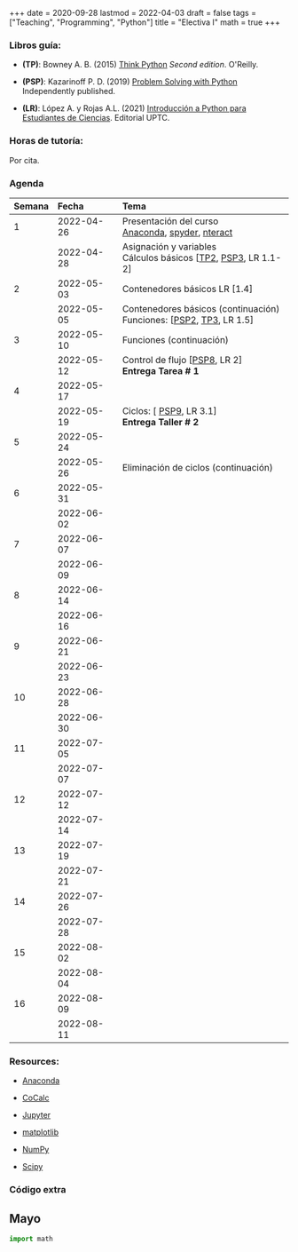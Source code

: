 +++
date      = 2020-09-28
lastmod   = 2022-04-03
draft     = false
tags      = ["Teaching", "Programming", "Python"]
title     = "Electiva I"
math      = true
+++

### Libros guía:


- **(TP)**: Bowney A. B. (2015) [Think Python](https://greenteapress.com/wp/think-python-2e/) *Second edition*. O'Reilly.

- **(PSP)**: Kazarinoff P. D. (2019) [Problem Solving with Python](https://problemsolvingwithpython.com) Independently published.

- **(LR)**: López A. y Rojas A.L. (2021) [Introducción a Python para Estudiantes de Ciencias](https://alexrojas.netlify.app/publication/prog/). Editorial UPTC.

### Horas de tutoría: 

Por cita.

### Agenda


|Semana |Fecha      |Tema                                                                                                                                                                                                                            |
|:------|:----------|:-------------------------------------------------------------------|
|1      |2022-04-26 |Presentación del curso <br> [Anaconda](https://www.anaconda.com/products/individual), [spyder](https://www.spyder-ide.org), [nteract](https://nteract.io)   |
|&nbsp; |2022-04-28 |Asignación y variables <br> Cálculos básicos [[TP2](http://greenteapress.com/thinkpython2/html/thinkpython2003.html), [PSP3](https://problemsolvingwithpython.com/03-The-Python-REPL/03.00-Introduction/), LR 1.1-2]  |
|2      |2022-05-03 | Contenedores básicos LR [1.4] |
|&nbsp; |2022-05-05 |Contenedores básicos (continuación) <br> Funciones: [[PSP2](https://problemsolvingwithpython.com/07-Functions-and-Modules/07.00-Introduction/), [TP3](http://greenteapress.com/thinkpython2/html/thinkpython2004.html), LR 1.5] |
|3      |2022-05-10 | Funciones (continuación)|
|&nbsp; |2022-05-12 | Control de flujo [[PSP8](https://problemsolvingwithpython.com/08-If-Else-Try-Except/08.00-Introduction/), LR 2] <br> **Entrega Tarea # 1** |
|4      |2022-05-17 | |
|&nbsp; |2022-05-19 | Ciclos: [ [PSP9](https://problemsolvingwithpython.com/09-Loops/09.00-Introduction/), LR 3.1]<br> **Entrega Taller # 2**  |
|5      |2022-05-24 | |
|&nbsp; |2022-05-26 |Eliminación de ciclos (continuación) |
|6      |2022-05-31 |&nbsp;|
|&nbsp; |2022-06-02 |&nbsp;|
|7      |2022-06-07 |&nbsp;|
|&nbsp; |2022-06-09 |&nbsp;|
|8      |2022-06-14 |&nbsp;                                                                                                                                                                                                                          |
|&nbsp; |2022-06-16 |&nbsp;                                                                                                                                                                                                                          |
|9      |2022-06-21 |&nbsp;                                                                                                                                                                                                                          |
|&nbsp; |2022-06-23 |&nbsp;                                                                                                                                                                                                                          |
|10     |2022-06-28 |&nbsp;                                                                                                                                                                                                                          |
|&nbsp; |2022-06-30 |&nbsp;                                                                                                                                                                                                                          |
|11     |2022-07-05 |&nbsp;                                                                                                                                                                                                                          |
|&nbsp; |2022-07-07 |&nbsp;                                                                                                                                                                                                                          |
|12     |2022-07-12 |&nbsp;                                                                                                                                                                                                                          |
|&nbsp; |2022-07-14 |&nbsp;                                                                                                                                                                                                                          |
|13     |2022-07-19 |&nbsp;                                                                                                                                                                                                                          |
|&nbsp; |2022-07-21 |&nbsp;                                                                                                                                                                                                                          |
|14     |2022-07-26 |&nbsp;                                                                                                                                                                                                                          |
|&nbsp; |2022-07-28 |&nbsp;                                                                                                                                                                                                                          |
|15     |2022-08-02 |&nbsp;                                                                                                                                                                                                                          |
|&nbsp; |2022-08-04 |&nbsp;                                                                                                                                                                                                                          |
|16     |2022-08-09 |&nbsp;                                                                                                                                                                                                                          |
|&nbsp; |2022-08-11 |&nbsp;                                                                                                                                                                                                                          |

<!-- [Matplotlib](https://problemsolvingwithpython.com/06-Plotting-with-Matplotlib/06.00-Introduction/) -->


### Resources:

  - [Anaconda](https://anaconda.org)

  - [CoCalc](https://cocalc.com)

  - [Jupyter](https://jupyter.org/)

  - [matplotlib](https://matplotlib.org/3.1.1/index.html)

  - [NumPy](https://www.numpy.org/)

  - [Scipy](https://www.scipy.org/)



### Código extra


## Mayo 

```python
import math
```

